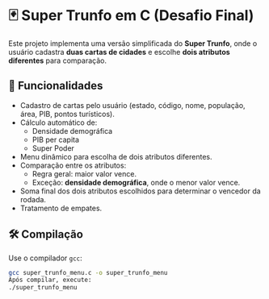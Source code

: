 # 🃏 Super Trunfo em C (Desafio Final)

Este projeto implementa uma versão simplificada do **Super Trunfo**, onde o usuário cadastra **duas cartas de cidades** e escolhe **dois atributos diferentes** para comparação.

## 🚀 Funcionalidades
- Cadastro de cartas pelo usuário (estado, código, nome, população, área, PIB, pontos turísticos).
- Cálculo automático de:
  - Densidade demográfica
  - PIB per capita
  - Super Poder
- Menu dinâmico para escolha de dois atributos diferentes.
- Comparação entre os atributos:
  - Regra geral: maior valor vence.
  - Exceção: **densidade demográfica**, onde o menor valor vence.
- Soma final dos dois atributos escolhidos para determinar o vencedor da rodada.
- Tratamento de empates.

## 🛠️ Compilação
Use o compilador `gcc`:

```bash
gcc super_trunfo_menu.c -o super_trunfo_menu
Após compilar, execute:
./super_trunfo_menu
